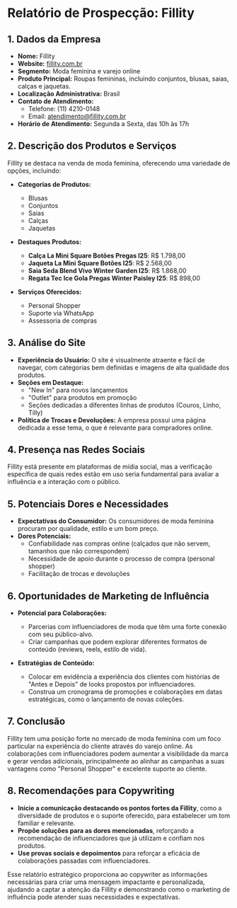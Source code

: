 # Relatório de Prospecção: Fillity 

## 1. Dados da Empresa
- **Nome:** Fillity
- **Website:** [fillity.com.br](http://www.fillity.com.br)
- **Segmento:** Moda feminina e varejo online
- **Produto Principal:** Roupas femininas, incluindo conjuntos, blusas, saias, calças e jaquetas.
- **Localização Administrativa:** Brasil
- **Contato de Atendimento:** 
  - Telefone: (11) 4210-0148
  - Email: atendimento@fillity.com.br
- **Horário de Atendimento:** Segunda a Sexta, das 10h às 17h

## 2. Descrição dos Produtos e Serviços
Fillity se destaca na venda de moda feminina, oferecendo uma variedade de opções, incluindo:
- **Categorias de Produtos:**
  - Blusas
  - Conjuntos
  - Saias
  - Calças
  - Jaquetas

- **Destaques Produtos:**
  - **Calça La Mini Square Botões Pregas I25**: R$ 1.798,00
  - **Jaqueta La Mini Square Botões I25**: R$ 2.568,00
  - **Saia Seda Blend Vivo Winter Garden I25**: R$ 1.868,00
  - **Regata Tec Ice Gola Pregas Winter Paisley I25**: R$ 898,00

- **Serviços Oferecidos:**
  - Personal Shopper
  - Suporte via WhatsApp
  - Assessoria de compras

## 3. Análise do Site
- **Experiência do Usuário:** O site é visualmente atraente e fácil de navegar, com categorias bem definidas e imagens de alta qualidade dos produtos.
- **Seções em Destaque:** 
  - "New In" para novos lançamentos
  - "Outlet" para produtos em promoção
  - Seções dedicadas a diferentes linhas de produtos (Couros, Linho, Tilly)
- **Política de Trocas e Devoluções:** A empresa possui uma página dedicada a esse tema, o que é relevante para compradores online.

## 4. Presença nas Redes Sociais
Fillity está presente em plataformas de mídia social, mas a verificação específica de quais redes estão em uso seria fundamental para avaliar a influência e a interação com o público. 

## 5. Potenciais Dores e Necessidades
- **Expectativas do Consumidor:** Os consumidores de moda feminina procuram por qualidade, estilo e um bom preço. 
- **Dores Potenciais:**
  - Confiabilidade nas compras online (calçados que não servem, tamanhos que não correspondem)
  - Necessidade de apoio durante o processo de compra (personal shopper)
  - Facilitação de trocas e devoluções

## 6. Oportunidades de Marketing de Influência
- **Potencial para Colaborações:** 
  - Parcerias com influenciadores de moda que têm uma forte conexão com seu público-alvo. 
  - Criar campanhas que podem explorar diferentes formatos de conteúdo (reviews, reels, estilo de vida).
  
- **Estratégias de Conteúdo:**
  - Colocar em evidência a experiência dos clientes com histórias de "Antes e Depois" de looks propostos por influenciadores.
  - Construa um cronograma de promoções e colaborações em datas estratégicas, como o lançamento de novas coleções.

## 7. Conclusão
Fillity tem uma posição forte no mercado de moda feminina com um foco particular na experiência do cliente através do varejo online. As colaborações com influenciadores podem aumentar a visibilidade da marca e gerar vendas adicionais, principalmente ao alinhar as campanhas a suas vantagens como "Personal Shopper" e excelente suporte ao cliente.

## 8. Recomendações para Copywriting
- **Inicie a comunicação destacando os pontos fortes da Fillity**, como a diversidade de produtos e o suporte oferecido, para estabelecer um tom familiar e relevante.
- **Propõe soluções para as dores mencionadas**, reforçando a recomendação de influenciadores que já utilizam e confiam nos produtos.
- **Use provas sociais e depoimentos** para reforçar a eficácia de colaborações passadas com influenciadores.

Esse relatório estratégico proporciona ao copywriter as informações necessárias para criar uma mensagem impactante e personalizada, ajudando a captar a atenção da Fillity e demonstrando como o marketing de influência pode atender suas necessidades e expectativas.